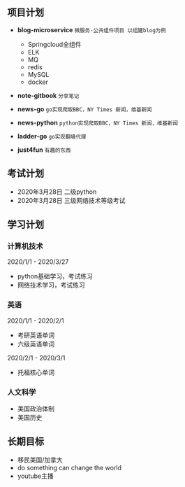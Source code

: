 ## 项目计划

* **blog-microservice** `微服务-公共组件项目 以组建blog为例`
  * Springcloud全组件
  * ELK
  * MQ
  * redis
  * MySQL
  * docker
  

* **note-gitbook** `分享笔记`

* **news-go**  `go实现爬取BBC，NY Times 新闻，维基新闻`

* **news-python**  `python实现爬取BBC，NY Times 新闻，维基新闻`

* **ladder-go** `go实现翻墙代理`

* **just4fun**   `有趣的东西`

## 考试计划
 
 * 2020年3月28日 二级python
 * 2020年3月28日 三级网络技术等级考试
 
## 学习计划
 ### 计算机技术
  2020/1/1 - 2020/3/27
 * python基础学习，考试练习
 * 网络技术学习，考试练习
 
 ### 英语
 2020/1/1 - 2020/2/1
 
 * 考研英语单词
 * 六级英语单词
 
 2020/2/1 - 2020/3/1
 
 * 托福核心单词
 
 ### 人文科学
 * 美国政治体制
 * 美国历史
 
## 长期目标
 * 移民美国/加拿大
 * do something can change the world
 * youtube主播
 

